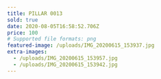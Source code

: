 ```yaml
---
title: PILLAR 0013
sold: true
date: 2020-08-05T16:58:52.706Z
price: 100
# Supported file formats: png
featured-image: /uploads/IMG_20200615_153937.jpg
extra-images:
  - /uploads/IMG_20200615_153957.jpg
  - /uploads/IMG_20200615_153942.jpg
---
```

